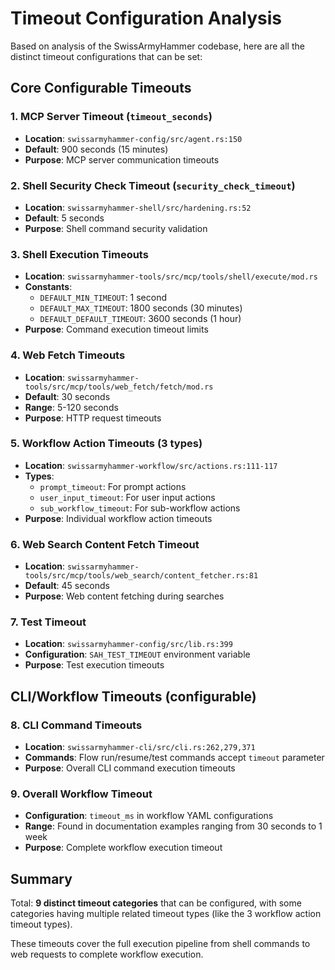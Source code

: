 # Timeout Configuration Analysis

Based on analysis of the SwissArmyHammer codebase, here are all the distinct timeout configurations that can be set:

## Core Configurable Timeouts

### 1. MCP Server Timeout (`timeout_seconds`)
- **Location**: `swissarmyhammer-config/src/agent.rs:150`
- **Default**: 900 seconds (15 minutes) 
- **Purpose**: MCP server communication timeouts

### 2. Shell Security Check Timeout (`security_check_timeout`)
- **Location**: `swissarmyhammer-shell/src/hardening.rs:52`
- **Default**: 5 seconds
- **Purpose**: Shell command security validation

### 3. Shell Execution Timeouts
- **Location**: `swissarmyhammer-tools/src/mcp/tools/shell/execute/mod.rs`
- **Constants**:
  - `DEFAULT_MIN_TIMEOUT`: 1 second
  - `DEFAULT_MAX_TIMEOUT`: 1800 seconds (30 minutes)
  - `DEFAULT_DEFAULT_TIMEOUT`: 3600 seconds (1 hour)
- **Purpose**: Command execution timeout limits

### 4. Web Fetch Timeouts
- **Location**: `swissarmyhammer-tools/src/mcp/tools/web_fetch/fetch/mod.rs`
- **Default**: 30 seconds
- **Range**: 5-120 seconds
- **Purpose**: HTTP request timeouts

### 5. Workflow Action Timeouts (3 types)
- **Location**: `swissarmyhammer-workflow/src/actions.rs:111-117`
- **Types**:
  - `prompt_timeout`: For prompt actions
  - `user_input_timeout`: For user input actions  
  - `sub_workflow_timeout`: For sub-workflow actions
- **Purpose**: Individual workflow action timeouts

### 6. Web Search Content Fetch Timeout
- **Location**: `swissarmyhammer-tools/src/mcp/tools/web_search/content_fetcher.rs:81`
- **Default**: 45 seconds
- **Purpose**: Web content fetching during searches

### 7. Test Timeout
- **Location**: `swissarmyhammer-config/src/lib.rs:399`
- **Configuration**: `SAH_TEST_TIMEOUT` environment variable
- **Purpose**: Test execution timeouts

## CLI/Workflow Timeouts (configurable)

### 8. CLI Command Timeouts
- **Location**: `swissarmyhammer-cli/src/cli.rs:262,279,371`
- **Commands**: Flow run/resume/test commands accept `timeout` parameter
- **Purpose**: Overall CLI command execution timeouts

### 9. Overall Workflow Timeout
- **Configuration**: `timeout_ms` in workflow YAML configurations
- **Range**: Found in documentation examples ranging from 30 seconds to 1 week
- **Purpose**: Complete workflow execution timeout

## Summary

Total: **9 distinct timeout categories** that can be configured, with some categories having multiple related timeout types (like the 3 workflow action timeout types).

These timeouts cover the full execution pipeline from shell commands to web requests to complete workflow execution.
